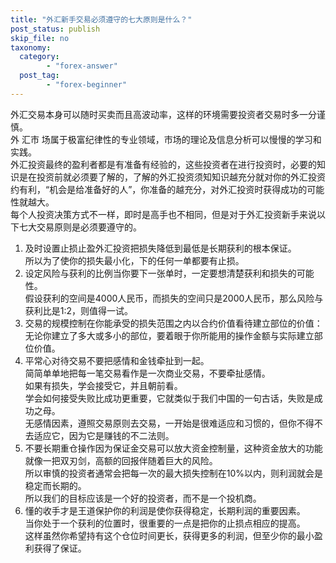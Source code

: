 ```yaml
---
title: "外汇新手交易必须遵守的七大原则是什么？"
post_status: publish
skip_file: no
taxonomy:
  category:
        - "forex-answer"
  post_tag:
        - "forex-beginner"
---
```


外汇交易本身可以随时买卖而且高波动率，这样的环境需要投资者交易时多一分谨慎。  
外 汇市 场属于极富纪律性的专业领域，市场的理论及信息分析可以慢慢的学习和实践。  
外汇投资最终的盈利者都是有准备有经验的，这些投资者在进行投资时，必要的知识是在投资前就必须要了解的，了解的外汇投资须知知识越充分就对你的外汇投资约有利，“机会是给准备好的人”，你准备的越充分，对外汇投资时获得成功的可能性就越大。  
每个人投资决策方式不一样，即时是高手也不相同，但是对于外汇投资新手来说以下七大交易原则是必须要遵守的。

1. 及时设置止损止盈外汇投资把损失降低到最低是长期获利的根本保证。  
    所以为了使你的损失最小化，下的任何一单都要有止损。
2. 设定风险与获利的比例当你要下一张单时，一定要想清楚获利和损失的可能性。  
    假设获利的空间是4000人民币，而损失的空间只是2000人民币，那么风险与获利比是1:2，则值得一试。
3. 交易的规模控制在你能承受的损失范围之内以合约价值看待建立部位的价值：无论你建立了多大或多小的部位，要着眼于你所能用的操作金额与实际建立部位价值。
4. 平常心对待交易不要把感情和金钱牵扯到一起。  
    简简单单地把每一笔交易看作是一次商业交易，不要牵扯感情。  
    如果有损失，学会接受它，并且朝前看。  
    学会如何接受失败比成功更重要，它就类似于我们中国的一句古话，失败是成功之母。  
    无感情因素，遵照交易原则去交易，一开始是很难适应和习惯的，但你不得不去适应它，因为它是赚钱的不二法则。
5. 不要长期重仓操作因为保证金交易可以放大资金控制量，这种资金放大的功能就像一把双刃剑，高额的回报伴随着巨大的风险。  
    所以审慎的投资者通常会把每一次的最大损失控制在10%以内，则利润就会是稳定而长期的。  
    所以我们的目标应该是一个好的投资者，而不是一个投机商。
6. 懂的收手才是王道保护你的利润是使你获得稳定，长期利润的重要因素。  
    当你处于一个获利的位置时，很重要的一点是把你的止损点相应的提高。  
    这样虽然你希望持有这个仓位时间更长，获得更多的利润，但至少你的最小盈利获得了保证。
